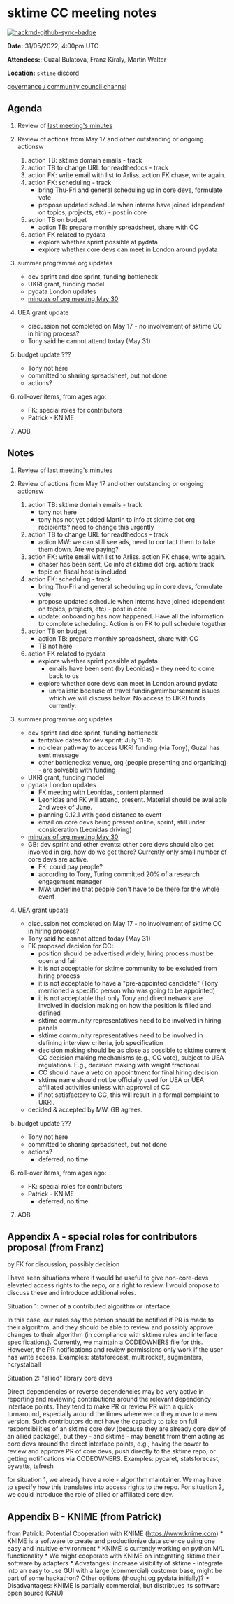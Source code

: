 # sktime CC meeting notes

[![hackmd-github-sync-badge](https://hackmd.io/y1OcL1QMQLiZjRwVB0t0RQ/badge)](https://hackmd.io/y1OcL1QMQLiZjRwVB0t0RQ)

**Date:** 
31/05/2022, 4:00pm UTC

**Attendees:**: Guzal Bulatova, Franz Kiraly, Martin Walter

**Location:** `sktime` discord

[governance / community council channel](https://discord.com/channels/723500657255907408/875425974345416734)

## Agenda

1. Review of [last meeting's minutes](https://github.com/sktime/community-org/tree/main/community_council/previous_meetings)


2. Review of actions from May 17 and other outstanding or ongoing actionsw
    1. action TB: sktime domain emails - track
    2. action TB to change URL for readthedocs - track
    3. action FK: write email with list to Arliss. action FK chase, write again.
    4. action FK: scheduling - track
        * bring Thu-Fri and general scheduling up in core devs, formulate vote
        * propose updated schedule when interns have joined (dependent on topics, projects, etc) - post in core 
    5. action TB on budget
        * action TB: prepare monthly spreadsheet, share with CC
    6. action FK related to pydata
        * explore whether sprint possible at pydata
        * explore whether core devs can meet in London around pydata

3. summer programme org updates
    * dev sprint and doc sprint, funding bottleneck
    * UKRI grant, funding model
    * pydata London updates
    * [minutes of org meeting May 30](https://github.com/sktime/community-org/blob/main/community_team/previous_meetings/20220530-meeting.md)

4. UEA grant update
    * discussion not completed on May 17 - no involvement of sktime CC in hiring process?
    * Tony said he cannot attend today (May 31)

5. budget update ???
    * Tony not here
    * committed to sharing spreadsheet, but not done
    * actions?

6. roll-over items, from ages ago:
    * FK: special roles for contributors
    * Patrick - KNIME

7. AOB

## Notes


1. Review of [last meeting's minutes](https://github.com/sktime/community-org/tree/main/community_council/previous_meetings)


2. Review of actions from May 17 and other outstanding or ongoing actionsw
    1. action TB: sktime domain emails - track
        * tony not here
        * tony has not yet added Martin to info at sktime dot org recipients? need to change this urgently
    3. action TB to change URL for readthedocs - track
        * action MW: we can still see ads, need to contact them to take them down. Are we paying?
    4. action FK: write email with list to Arliss. action FK chase, write again.
        * chaser has been sent, Cc info at sktime dot org. action: track
        * topic on fiscal host is included
    6. action FK: scheduling - track
        * bring Thu-Fri and general scheduling up in core devs, formulate vote
        * propose updated schedule when interns have joined (dependent on topics, projects, etc) - post in core 
        * update: onboarding has now happened. Have all the information to complete scheduling. Action is on FK to pull schedule together
    7. action TB on budget
        * action TB: prepare monthly spreadsheet, share with CC
        * TB not here
    8. action FK related to pydata
        * explore whether sprint possible at pydata
            * emails have been sent (by Leonidas) - they need to come back to us
        * explore whether core devs can meet in London around pydata
            * unrealistic because of travel funding/reimbursement issues which we will discuss below. No access to UKRI funds currently.


3. summer programme org updates
    * dev sprint and doc sprint, funding bottleneck
        * tentative dates for dev sprint: July 11-15
        * no clear pathway to access UKRI funding (via Tony), Guzal has sent message
        * other bottlenecks: venue, org (people presenting and organizing) - are solvable with funding
    * UKRI grant, funding model
    * pydata London updates
        * FK meeting with Leonidas, content planned
        * Leonidas and FK will attend, present. Material should be available 2nd week of June.
        * planning 0.12.1 with good distance to event
        * email on core devs being present online, sprint, still under consideration (Leonidas driving)
    * [minutes of org meeting May 30](https://github.com/sktime/community-org/blob/main/community_team/previous_meetings/20220530-meeting.md)
    * GB: dev sprint and other events: other core devs should also get involved in org, how do we get there? Currently only small number of core devs are active.
        * FK: could pay people?
        * according to Tony, Turing committed 20% of a research engagement manager
        * MW: underline that people don't have to be there for the whole event


4. UEA grant update
    * discussion not completed on May 17 - no involvement of sktime CC in hiring process?
    * Tony said he cannot attend today (May 31)
    * FK proposed decision for CC:
        * position should be advertised widely, hiring process must be open and fair
        * it is not acceptable for sktime community to be excluded from hiring process
        * it is not acceptable to have a "pre-appointed candidate" (Tony mentioned a specific person who was going to be appointed)
        * it is not acceptable that only Tony and direct network are involved in decision making on how the position is filled and defined
        * sktime community representatives need to be involved in hiring panels
        * sktime community representatives need to be involved in defining interview criteria, job specification
        * decision making should be as close as possible to sktime current CC decision making mechanisms (e.g., CC vote), subject to UEA regulations. E.g., decision making with weight fractional.
        * CC should have a veto on appointment for final hiring decision.
        * sktime name should not be officially used for UEA or UEA affiliated activities unless with approval of CC
        * if not satisfactory to CC, this will result in a formal complaint to UKRI.
    * decided & accepted by MW. GB agrees.

5. budget update ???
    * Tony not here
    * committed to sharing spreadsheet, but not done
    * actions?
        * deferred, no time.

6. roll-over items, from ages ago:
    * FK: special roles for contributors
    * Patrick - KNIME
        * deferred, no time.

7. AOB



## Appendix A - special roles for contributors proposal (from Franz)

by FK for discussion, possibly decision

I have seen situations where it would be useful to give non-core-devs elevated access rights to the repo, or a right to review.
I would propose to discuss these and introduce additional roles.

Situation 1: owner of a contributed algorithm or interface

In this case, our rules say the person should be notified if PR is made to their algorithm, and they should be able to review and possibly approve changes to their algorithm (in compliance with sktime rules and interface specifications). Currently, we maintain a CODEOWNERS file for this.
However, the PR notifications and review permissions only work if the user has write access.
Examples: statsforecast, multirocket, augmenters, hcrystalball

Situation 2: "allied" library core devs

Direct dependencies or reverse dependencies may be very active in reporting and reviewing contributions around the relevant dependency interface points. They tend to make PR or review PR with a quick turnaround, especially around the times where we or they move to a new version. Such contributors do not have the capacity to take on full responsibilities of an sktime core dev (because they are already core dev of an allied package), but they - and sktime - may benefit from them acting as core devs around the direct interface points, e.g., having the power to review and approve PR of core devs, push directly to the sktime repo, or getting notifications via CODEOWNERS.
Examples: pycaret, statsforecast, pywatts, tsfresh

for situation 1, we already have a role - algorithm maintainer. We may have to specify how this translates into access rights to the repo.
For situation 2, we could introduce the role of allied or affiliated core dev.


## Appendix B - KNIME (from Patrick)

from Patrick: Potential Cooperation with KNIME (https://www.knime.com)
    * KNIME is a software to create and productionize data science using one easy and intuitive environment
    * KNIME is currently working on python M/L functionality 
    * We might cooperate with KNIME on integrating sktime their software by adapters
    * Advatanges: increase visibility of sktime - integrate into an easy to use GUI with a large (commercial) customer base, might be part of some hackathon? Other options (thought og pydata initially)?
    * Disadvantages: KNIME is partially commercial, but distribtues its software open source (GNU)
